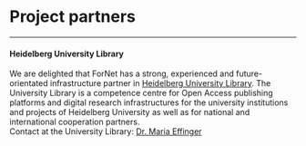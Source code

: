 # Project partners
---
#### Heidelberg University Library   
We are delighted that ForNet has a strong, experienced and future-orientated infrastructure partner in [Heidelberg University Library](https://www.ub.uni-heidelberg.de/en).
The University Library is a competence centre for Open Access publishing platforms and digital research infrastructures for the university institutions and projects of Heidelberg University as well as for national and international cooperation partners.  
Contact at the University Library: [Dr. Maria Effinger](https://www.ub.uni-heidelberg.de/Englisch/allg/Mitarbeiter/effinger.html)
